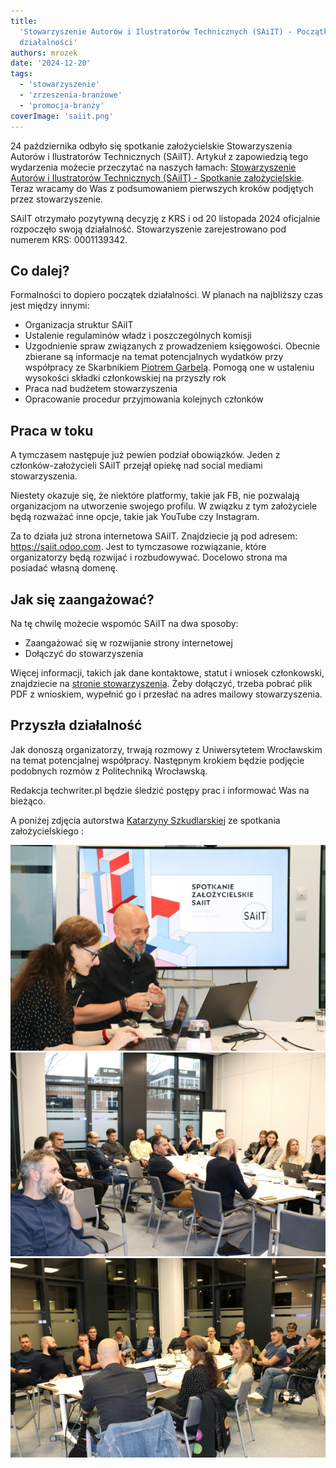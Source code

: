 ```yaml
---
title:
  'Stowarzyszenie Autorów i Ilustratorów Technicznych (SAiIT) - Początki
  działalności'
authors: mrozek
date: '2024-12-20'
tags:
  - 'stowarzyszenie'
  - 'zrzeszenia-branżowe'
  - 'promocja-branży'
coverImage: 'saiit.png'
---
```


24 października odbyło się spotkanie założycielskie Stowarzyszenia Autorów i
Ilustratorów Technicznych (SAiIT). Artykuł z zapowiedzią tego wydarzenia możecie
przeczytać na naszych łamach:
[Stowarzyszenie Autorów i Ilustratorów Technicznych (SAiIT) - Spotkanie założycielskie](../saiit-spotkanie-zalozycielskie/index.md).
Teraz wracamy do Was z podsumowaniem pierwszych kroków podjętych przez
stowarzyszenie.

<!--truncate-->

SAiIT otrzymało pozytywną decyzję z KRS i od 20 listopada 2024 oficjalnie
rozpoczęło swoją działalność. Stowarzyszenie zarejestrowano pod numerem
KRS: 0001139342.

## Co dalej?

Formalności to dopiero początek działalności. W planach na najbliższy czas jest
między innymi:

- Organizacja struktur SAiIT
- Ustalenie regulaminów władz i poszczególnych komisji
- Uzgodnienie spraw związanych z prowadzeniem księgowości. Obecnie zbierane są
  informacje na temat potencjalnych wydatków przy współpracy ze Skarbnikiem
  [Piotrem Garbelą](https://www.linkedin.com/in/piotr-garbela-07bbb2b3/). Pomogą
  one w ustaleniu wysokości składki członkowskiej na przyszły rok
- Praca nad budżetem stowarzyszenia
- Opracowanie procedur przyjmowania kolejnych członków

## Praca w toku

A tymczasem następuje już pewien podział obowiązków. Jeden z
członków-założycieli SAiIT przejął opiekę nad social mediami stowarzyszenia.

Niestety okazuje się, że niektóre platformy, takie jak FB, nie pozwalają
organizacjom na utworzenie swojego profilu. W związku z tym założyciele będą
rozważać inne opcje, takie jak YouTube czy Instagram.

Za to działa już strona internetowa SAiIT. Znajdziecie ją pod adresem:
https://saiit.odoo.com. Jest to tymczasowe rozwiązanie, które organizatorzy będą
rozwijać i rozbudowywać. Docelowo strona ma posiadać własną domenę.

## Jak się zaangażować?

Na tę chwilę możecie wspomóc SAiIT na dwa sposoby:

- Zaangażować się w rozwijanie strony internetowej
- Dołączyć do stowarzyszenia

Więcej informacji, takich jak dane kontaktowe, statut i wniosek członkowski,
znajdziecie na [stronie stowarzyszenia](https://saiit.odoo.com/). Żeby dołączyć,
trzeba pobrać plik PDF z wnioskiem, wypełnić go i przesłać na adres mailowy
stowarzyszenia.

## Przyszła działalność

Jak donoszą organizatorzy, trwają rozmowy z Uniwersytetem Wrocławskim na temat
potencjalnej współpracy. Następnym krokiem będzie podjęcie podobnych rozmów z
Politechniką Wrocławską.

Redakcja techwriter.pl będzie śledzić postępy prac i informować Was na bieżąco.

A poniżej zdjęcia autorstwa
[Katarzyny Szkudlarskiej](https://www.linkedin.com/in/katarzyna-szkudlarska-b94a5913a/)
ze spotkania założycielskiego :

![](images/img1.png) ![](images/img2.png) ![](images/img3.png)
